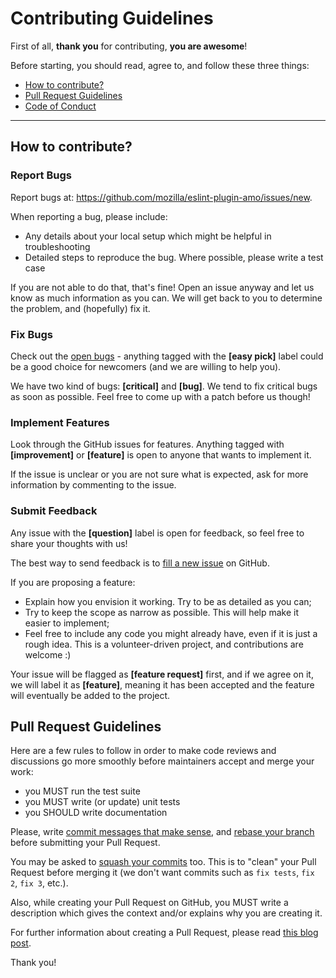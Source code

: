 # Contributing Guidelines

First of all, **thank you** for contributing, **you are awesome**!

Before starting, you should read, agree to, and follow these three things:

- [How to contribute?](#how-to-contribute)
- [Pull Request Guidelines](#pull-request-guidelines)
- [Code of Conduct](CODE_OF_CONDUCT.md)

---

## How to contribute?

### Report Bugs

Report bugs at: https://github.com/mozilla/eslint-plugin-amo/issues/new.

When reporting a bug, please include:

- Any details about your local setup which might be helpful in troubleshooting
- Detailed steps to reproduce the bug. Where possible, please write a test case

If you are not able to do that, that's fine! Open an issue anyway and let us know as much information as you can. We will get back to you to determine the problem, and (hopefully) fix it.

### Fix Bugs

Check out the [open bugs](https://github.com/mozilla/eslint-plugin-amo/issues) - anything tagged with the **[easy pick]** label could be a good choice for newcomers (and we are willing to help you).

We have two kind of bugs: **[critical]** and **[bug]**. We tend to fix critical bugs as soon as possible. Feel free to come up with a patch before us though!

### Implement Features

Look through the GitHub issues for features. Anything tagged with **[improvement]** or **[feature]** is open to anyone that wants to implement it.

If the issue is unclear or you are not sure what is expected, ask for more information by commenting to the issue.

### Submit Feedback

Any issue with the **[question]** label is open for feedback, so feel free to share your thoughts with us!

The best way to send feedback is to [fill a new issue](https://github.com/mozilla/eslint-plugin-amo/issues/new) on GitHub.

If you are proposing a feature:

- Explain how you envision it working. Try to be as detailed as you can;
- Try to keep the scope as narrow as possible. This will help make it easier to implement;
- Feel free to include any code you might already have, even if it is just a rough idea. This is a volunteer-driven project, and contributions are welcome :)

Your issue will be flagged as **[feature request]** first, and if we agree on it, we will label it as **[feature]**, meaning it has been accepted and the feature will eventually be added to the project.

## Pull Request Guidelines

Here are a few rules to follow in order to make code reviews and discussions go more smoothly before maintainers accept and merge your work:

- you MUST run the test suite
- you MUST write (or update) unit tests
- you SHOULD write documentation

Please, write [commit messages that make sense](http://tbaggery.com/2008/04/19/a-note-about-git-commit-messages.html), and [rebase your branch](http://git-scm.com/book/en/Git-Branching-Rebasing) before submitting your Pull Request.

You may be asked to [squash your commits](http://gitready.com/advanced/2009/02/10/squashing-commits-with-rebase.html) too. This is to "clean" your Pull Request before merging it (we don't want commits such as `fix tests`, `fix 2`, `fix 3`, etc.).

Also, while creating your Pull Request on GitHub, you MUST write a description which gives the context and/or explains why you are creating it.

For further information about creating a Pull Request, please read [this blog post](http://williamdurand.fr/2013/11/20/on-creating-pull-requests/).

Thank you!
